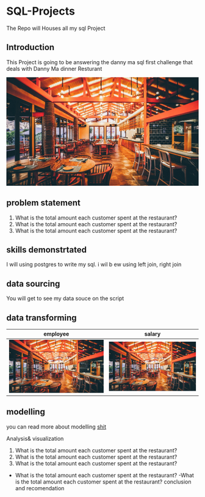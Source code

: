 # SQL-Projects
The Repo will Houses all my sql Project

## Introduction
This Project is going to be answering the danny ma sql first challenge that deals with Danny Ma dinner Resturant

![](japanese_resturant.jpg)

## problem statement
1. What is the total amount each customer spent at the restaurant? 
2. What is the total amount each customer spent at the restaurant?
3. What is the total amount each customer spent at the restaurant?

## skills demonstrtated
I will using postgres to write my sql. i wil b ew using left join, right join

## data sourcing
You will get to see my data souce on the script

## data transforming
employee           |       salary
:-----------------:|:-----------:
![](japanese_resturant.jpg)              | ![](japanese_resturant.jpg)


## modelling
you can read more about modelling [shit](https://techcommunity.microsoft.com/t5/educator-developer-blog/github-for-data-analyst-and-power-platform-developers/ba-p/3719651?wt.mc_id=1reg_S-1087_webpage_reactor)

Analysis& visualization
1. What is the total amount each customer spent at the restaurant? 
2. What is the total amount each customer spent at the restaurant?
3. What is the total amount each customer spent at the restaurant?

- What is the total amount each customer spent at the restaurant?
-What is the total amount each customer spent at the restaurant?
conclusion and recomendation
